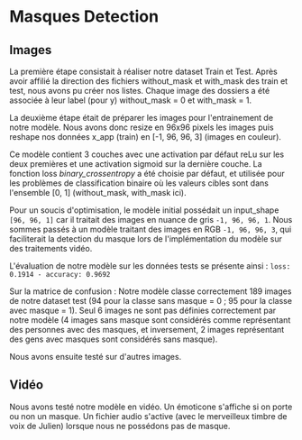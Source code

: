 # Masques Detection

## Images

La première étape consistait à réaliser notre dataset Train et Test. Après avoir affilié la direction des fichiers without_mask et with_mask des train et test, nous avons pu créer nos listes. Chaque image des dossiers a été associée à leur label (pour y) without_mask = 0 et with_mask = 1.

La deuxième étape était de préparer les images pour l'entrainement de notre modèle. Nous avons donc resize en 96x96 pixels les images puis reshape nos données x_app (train) en [-1, 96, 96, 3] (images en couleur).

Ce modèle contient 3 couches avec une activation par défaut reLu sur les deux premières et une activation sigmoid sur la dernière couche. La fonction loss *binary_crossentropy* a été choisie par défaut, et utilisée pour les problèmes de classification binaire où les valeurs cibles sont dans l'ensemble [0, 1] (without_mask, with_mask ici).

Pour un soucis d'optimisation, le modèle initial possédait un input_shape `[96, 96, 1]` car il traitait des images en nuance de gris `-1, 96, 96, 1`. Nous sommes passés à un modèle traitant des images en RGB `-1, 96, 96, 3`, qui faciliterait la detection du masque lors de l'implémentation du modèle sur des traitements vidéo.

L'évaluation de notre modèle sur les données tests se présente ainsi : `loss: 0.1914 - accuracy: 0.9692`

Sur la matrice de confusion : Notre modèle classe correctement 189 images de notre dataset test (94 pour la classe sans masque = 0 ; 95 pour la classe avec masque = 1). Seul 6 images ne sont pas définies correctement par notre modèle (4 images sans masque sont considérés comme représentant des personnes avec des masques, et inversement, 2 images représentant des gens avec masques sont considérés sans masque).

Nous avons ensuite testé sur d'autres images.

## Vidéo

Nous avons testé notre modèle en vidéo. Un émoticone s'affiche si on porte ou non un masque. Un fichier audio s'active (avec le merveilleux timbre de voix de Julien) lorsque nous ne possédons pas de masque.
